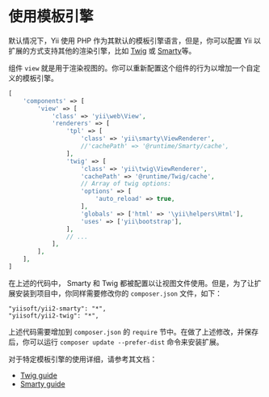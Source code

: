 使用模板引擎
======================

默认情况下，Yii 使用 PHP 作为其默认的模板引擎语言，但是，你可以配置 Yii 以扩展的方式支持其他的渲染引擎，比如 [Twig](http://twig.sensiolabs.org/) 或 [Smarty](http://www.smarty.net/)等。

组件 `view` 就是用于渲染视图的。你可以重新配置这个组件的行为以增加一个自定义的模板引擎。

```php
[
    'components' => [
        'view' => [
            'class' => 'yii\web\View',
            'renderers' => [
                'tpl' => [
                    'class' => 'yii\smarty\ViewRenderer',
                    //'cachePath' => '@runtime/Smarty/cache',
                ],
                'twig' => [
                    'class' => 'yii\twig\ViewRenderer',
                    'cachePath' => '@runtime/Twig/cache',
                    // Array of twig options:
                    'options' => [
                        'auto_reload' => true,
                    ],
                    'globals' => ['html' => '\yii\helpers\Html'],
                    'uses' => ['yii\bootstrap'],
                ],
                // ...
            ],
        ],
    ],
]
```

在上述的代码中， Smarty 和 Twig 都被配置以让视图文件使用。但是，为了让扩展安装到项目中，你同样需要修改你的 `composer.json` 文件，如下：

```
"yiisoft/yii2-smarty": "*",
"yiisoft/yii2-twig": "*",
```

上述代码需要增加到 `composer.json` 的 `require` 节中。在做了上述修改，并保存后，你可以运行 `composer update --prefer-dist` 命令来安装扩展。

对于特定模板引擎的使用详细，请参考其文档：

- [Twig guide](https://github.com/yiisoft/yii2-twig/tree/master/docs/guide)
- [Smarty guide](https://github.com/yiisoft/yii2-smarty/tree/master/docs/guide)
